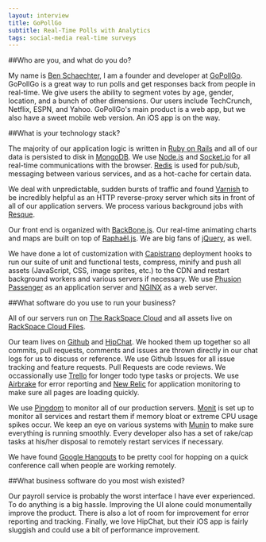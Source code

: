 ```yaml
---
layout: interview
title: GoPollGo
subtitle: Real-Time Polls with Analytics
tags: social-media real-time surveys
---
```


##Who are you, and what do you do?

My name is [Ben Schaechter](https://twitter.com/bensign), I am a founder and developer at [GoPollGo](http://GoPollGo.com).  GoPollGo is a great way to run polls and get responses back from people in real-time.  We give users the ability to segment votes by age, gender, location, and a bunch of other dimensions.  Our users include TechCrunch, Netflix, ESPN, and Yahoo.  GoPollGo's main product is a web app, but we also have a sweet mobile web version. An iOS app is on the way.

##What is your technology stack?

The majority of our application logic is written in [Ruby on Rails](http://rubyonrails.org/) and all of our data is persisted to disk in [MongoDB](http://www.mongodb.org/).  We use [Node.js](http://nodejs.org/) and [Socket.io](http://socket.io/) for all real-time communications with the browser.  [Redis](http://redis.io/) is used for pub/sub, messaging between various services, and as a hot-cache for certain data.  

We deal with unpredictable, sudden bursts of traffic and found [Varnish](https://www.varnish-cache.org/) to be incredibly helpful as an HTTP reverse-proxy server which sits in front of all of our application servers.  We process various background jobs with [Resque](https://github.com/defunkt/resque/).

Our front end is organized with [BackBone.js](http://backbonejs.org/).  Our real-time animating charts and maps are built on top of [Raphaël.js](http://raphaeljs.com/).  We are big fans of [jQuery](http://jquery.com/), as well.

We have done a lot of customization with [Capistrano](https://github.com/capistrano/capistrano/) deployment hooks to run our suite of unit and functional tests, compress, minify and push all assets (JavaScript, CSS, image sprites, etc.) to the CDN and restart background workers and various servers if necessary.  We use [Phusion Passenger](http://www.modrails.com/) as an application server and [NGINX](http://nginx.com/) as a web server.

##What software do you use to run your business?

All of our servers run on [The RackSpace Cloud](http://www.rackspace.com/cloud/) and all assets live on [RackSpace Cloud Files](http://www.rackspace.com/cloud/public/files/).  

Our team lives on [Github](http://github.com) and [HipChat](http://hipchat.com).  We hooked them up together so all commits, pull requests, comments and issues are thrown directly in our chat logs for us to discuss or reference.  We use Github Issues for all issue tracking and feature requests.  Pull Requests are code reviews.  We occassionally use [Trello](https://trello.com/) for longer todo type tasks or projects.  We use [Airbrake](www.airbrake.io) for error reporting and [New Relic](http://newrelic.com/) for application monitoring to make sure all pages are loading quickly.

We use [Pingdom](http://www.pingdom.com/) to monitor all of our production servers.  [Monit](http://mmonit.com/monit/) is set up to monitor all services and restart them if memory bloat or extreme CPU usage spikes occur.  We keep an eye on various systems with [Munin](http://munin-monitoring.org/) to make sure everything is running smoothly.  Every developer also has a set of rake/cap tasks at his/her disposal to remotely restart services if necessary.

We have found [Google Hangouts](http://www.google.com/+/learnmore/hangouts/) to be pretty cool for hopping on a quick conference call when people are working remotely.  

##What business software do you most wish existed?

Our payroll service is probably the worst interface I have ever experienced.  To do anything is a big hassle.  Improving the UI alone could monumentally improve the product.  There is also a lot of room for improvement for error reporting and tracking.  Finally, we love HipChat, but their iOS app is fairly sluggish and could use a bit of performance improvement.